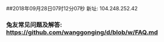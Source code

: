 ##2018年09月28日07时12分07秒 新址: 104.248.252.42
### 兔友常见问题及解答: https://github.com/wanggonging/d/blob/w/FAQ.md
